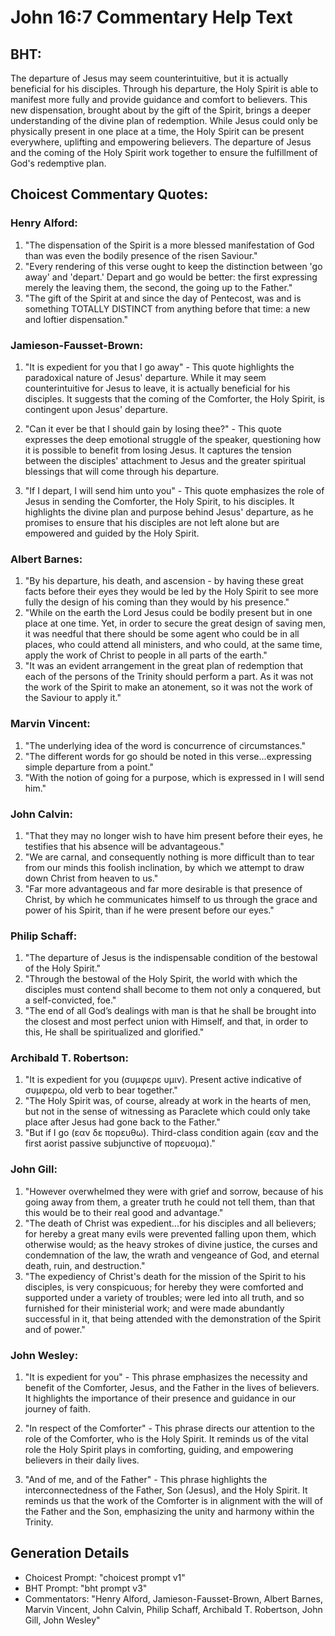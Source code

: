 # John 16:7 Commentary Help Text

## BHT:
The departure of Jesus may seem counterintuitive, but it is actually beneficial for his disciples. Through his departure, the Holy Spirit is able to manifest more fully and provide guidance and comfort to believers. This new dispensation, brought about by the gift of the Spirit, brings a deeper understanding of the divine plan of redemption. While Jesus could only be physically present in one place at a time, the Holy Spirit can be present everywhere, uplifting and empowering believers. The departure of Jesus and the coming of the Holy Spirit work together to ensure the fulfillment of God's redemptive plan.

## Choicest Commentary Quotes:
### Henry Alford:
1. "The dispensation of the Spirit is a more blessed manifestation of God than was even the bodily presence of the risen Saviour."
2. "Every rendering of this verse ought to keep the distinction between 'go away' and 'depart.' Depart and go would be better: the first expressing merely the leaving them, the second, the going up to the Father."
3. "The gift of the Spirit at and since the day of Pentecost, was and is something TOTALLY DISTINCT from anything before that time: a new and loftier dispensation."

### Jamieson-Fausset-Brown:
1. "It is expedient for you that I go away" - This quote highlights the paradoxical nature of Jesus' departure. While it may seem counterintuitive for Jesus to leave, it is actually beneficial for his disciples. It suggests that the coming of the Comforter, the Holy Spirit, is contingent upon Jesus' departure. 

2. "Can it ever be that I should gain by losing thee?" - This quote expresses the deep emotional struggle of the speaker, questioning how it is possible to benefit from losing Jesus. It captures the tension between the disciples' attachment to Jesus and the greater spiritual blessings that will come through his departure.

3. "If I depart, I will send him unto you" - This quote emphasizes the role of Jesus in sending the Comforter, the Holy Spirit, to his disciples. It highlights the divine plan and purpose behind Jesus' departure, as he promises to ensure that his disciples are not left alone but are empowered and guided by the Holy Spirit.

### Albert Barnes:
1. "By his departure, his death, and ascension - by having these great facts before their eyes they would be led by the Holy Spirit to see more fully the design of his coming than they would by his presence."
2. "While on the earth the Lord Jesus could be bodily present but in one place at one time. Yet, in order to secure the great design of saving men, it was needful that there should be some agent who could be in all places, who could attend all ministers, and who could, at the same time, apply the work of Christ to people in all parts of the earth."
3. "It was an evident arrangement in the great plan of redemption that each of the persons of the Trinity should perform a part. As it was not the work of the Spirit to make an atonement, so it was not the work of the Saviour to apply it."


### Marvin Vincent:
1. "The underlying idea of the word is concurrence of circumstances." 
2. "The different words for go should be noted in this verse...expressing simple departure from a point."
3. "With the notion of going for a purpose, which is expressed in I will send him."

### John Calvin:
1. "That they may no longer wish to have him present before their eyes, he testifies that his absence will be advantageous." 
2. "We are carnal, and consequently nothing is more difficult than to tear from our minds this foolish inclination, by which we attempt to draw down Christ from heaven to us." 
3. "Far more advantageous and far more desirable is that presence of Christ, by which he communicates himself to us through the grace and power of his Spirit, than if he were present before our eyes."

### Philip Schaff:
1. "The departure of Jesus is the indispensable condition of the bestowal of the Holy Spirit."
2. "Through the bestowal of the Holy Spirit, the world with which the disciples must contend shall become to them not only a conquered, but a self-convicted, foe."
3. "The end of all God’s dealings with man is that he shall be brought into the closest and most perfect union with Himself, and that, in order to this, He shall be spiritualized and glorified."

### Archibald T. Robertson:
1. "It is expedient for you (συμφερε υμιν). Present active indicative of συμφερω, old verb to bear together." 
2. "The Holy Spirit was, of course, already at work in the hearts of men, but not in the sense of witnessing as Paraclete which could only take place after Jesus had gone back to the Father." 
3. "But if I go (εαν δε πορευθω). Third-class condition again (εαν and the first aorist passive subjunctive of πορευομα)."

### John Gill:
1. "However overwhelmed they were with grief and sorrow, because of his going away from them, a greater truth he could not tell them, than that this would be to their real good and advantage."
2. "The death of Christ was expedient...for his disciples and all believers; for hereby a great many evils were prevented falling upon them, which otherwise would; as the heavy strokes of divine justice, the curses and condemnation of the law, the wrath and vengeance of God, and eternal death, ruin, and destruction."
3. "The expediency of Christ's death for the mission of the Spirit to his disciples, is very conspicuous; for hereby they were comforted and supported under a variety of troubles; were led into all truth, and so furnished for their ministerial work; and were made abundantly successful in it, that being attended with the demonstration of the Spirit and of power."

### John Wesley:
1. "It is expedient for you" - This phrase emphasizes the necessity and benefit of the Comforter, Jesus, and the Father in the lives of believers. It highlights the importance of their presence and guidance in our journey of faith.

2. "In respect of the Comforter" - This phrase directs our attention to the role of the Comforter, who is the Holy Spirit. It reminds us of the vital role the Holy Spirit plays in comforting, guiding, and empowering believers in their daily lives.

3. "And of me, and of the Father" - This phrase highlights the interconnectedness of the Father, Son (Jesus), and the Holy Spirit. It reminds us that the work of the Comforter is in alignment with the will of the Father and the Son, emphasizing the unity and harmony within the Trinity.


## Generation Details
- Choicest Prompt: "choicest prompt v1"
- BHT Prompt: "bht prompt v3"
- Commentators: "Henry Alford, Jamieson-Fausset-Brown, Albert Barnes, Marvin Vincent, John Calvin, Philip Schaff, Archibald T. Robertson, John Gill, John Wesley"
